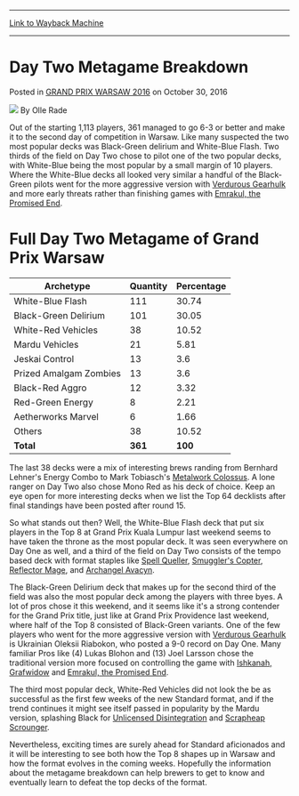 
---
[Link to Wayback Machine](https://web.archive.org/web/20161102115139/http://magic.wizards.com/en/events/coverage/gpwar16/day-two-metagame-breakdown-2016-10-30)

[_metadata_:author]:- "Olle Rade"
[_metadata_:description]:- "Out of the starting 1,113 players, 361 managed to go 6-3 or better and make it to the second day of competition in Warsaw. Like many suspected the two most popular decks was Black-Green delirium and White-Blue Flash. Two thirds of the field on Day Two chose to pilot one of the two popular decks, with White-Blue being the most popular by a small margin of 10 players."
[_metadata_:generator]:- "Drupal 7 (http://drupal.org)"
[_metadata_:node]:- "1085961"
[_metadata_:publish_date]:- "2016-10-30"
[_metadata_:source]:- "div-main-content"
[_metadata_:title]:- "Day Two Metagame Breakdown"
[_metadata_:wayback_capture_timestamp]:- "2016-11-02 11:51:39"
[_metadata_:wayback_raw_url]:- "https://web.archive.org/web/20161102115139id_/http://magic.wizards.com/en/events/coverage/gpwar16/day-two-metagame-breakdown-2016-10-30"
[_metadata_:wayback_url]:- "http://magic.wizards.com/en/events/coverage/gpwar16/day-two-metagame-breakdown-2016-10-30"
---


Day Two Metagame Breakdown
==========================



 Posted in [GRAND PRIX WARSAW 2016](/en/events/coverage/gpwar16)
 on October 30, 2016 






![](https://media.magic.wizards.com/styles/auth_small/public/images/person/olle_rade_author.jpg)
By Olle Rade











Out of the starting 1,113 players, 361 managed to go 6-3 or better and make it to the second day of competition in Warsaw. Like many suspected the two most popular decks was Black-Green delirium and White-Blue Flash. Two thirds of the field on Day Two chose to pilot one of the two popular decks, with White-Blue being the most popular by a small margin of 10 players. Where the White-Blue decks all looked very similar a handful of the Black-Green pilots went for the more aggressive version with [Verdurous Gearhulk](http://gatherer.wizards.com/Pages/Card/Details.aspx?name=Verdurous+Gearhulk) and more early threats rather than finishing games with [Emrakul, the Promised End](http://gatherer.wizards.com/Pages/Card/Details.aspx?name=Emrakul%2C+the+Promised+End).


Full Day Two Metagame of Grand Prix Warsaw
==========================================




| Archetype | Quantity | Percentage |
| --- | --- | --- |
| White-Blue Flash | 111 | 30.74 |
| Black-Green Delirium | 101 | 30.05 |
| White-Red Vehicles | 38 | 10.52 |
| Mardu Vehicles | 21 | 5.81 |
| Jeskai Control | 13 | 3.6 |
| Prized Amalgam Zombies | 13 | 3.6 |
| Black-Red Aggro | 12 | 3.32 |
| Red-Green Energy | 8 | 2.21 |
| Aetherworks Marvel | 6 | 1.66 |
| Others | 38 | 10.52 |
| **Total** | **361** | **100** |

The last 38 decks were a mix of interesting brews randing from Bernhard Lehner's Energy Combo to Mark Tobiasch's [Metalwork Colossus](http://gatherer.wizards.com/Pages/Card/Details.aspx?name=Metalwork+Colossus). A lone ranger on Day Two also chose Mono Red as his deck of choice. Keep an eye open for more interesting decks when we list the Top 64 decklists after final standings have been posted after round 15.


So what stands out then? Well, the White-Blue Flash deck that put six players in the Top 8 at Grand Prix Kuala Lumpur last weekend seems to have taken the throne as the most popular deck. It was seen everywhere on Day One as well, and a third of the field on Day Two consists of the tempo based deck with format staples like [Spell Queller](http://gatherer.wizards.com/Pages/Card/Details.aspx?name=Spell+Queller), [Smuggler's Copter](http://gatherer.wizards.com/Pages/Card/Details.aspx?name=Smuggler%27s+Copter), [Reflector Mage](http://gatherer.wizards.com/Pages/Card/Details.aspx?name=Reflector+Mage), and [Archangel Avacyn](http://gatherer.wizards.com/Pages/Card/Details.aspx?name=Archangel+Avacyn).



 The Black-Green Delirium deck that makes up for the second third of the field was also the most popular deck among the players with three byes. A lot of pros chose it this weekend, and it seems like it's a strong contender for the Grand Prix title, just like at Grand Prix Providence last weekend, where half of the Top 8 consisted of Black-Green variants. One of the few players who went for the more aggressive version with [Verdurous Gearhulk](http://gatherer.wizards.com/Pages/Card/Details.aspx?name=Verdurous+Gearhulk) is Ukrainian Oleksii Riabokon, who posted a 9-0 record on Day One. Many familiar Pros like (4) Lukas Blohon and (13) Joel Larsson chose the traditional version more focused on controlling the game with [Ishkanah, Grafwidow](http://gatherer.wizards.com/Pages/Card/Details.aspx?name=Ishkanah%2C+Grafwidow) and [Emrakul, the Promised End](http://gatherer.wizards.com/Pages/Card/Details.aspx?name=Emrakul%2C+the+Promised+End).  
  

 The third most popular deck, White-Red Vehicles did not look the be as successful as the first few weeks of the new Standard format, and if the trend continues it might see itself passed in popularity by the Mardu version, splashing Black for [Unlicensed Disintegration](http://gatherer.wizards.com/Pages/Card/Details.aspx?name=Unlicensed+Disintegration) and [Scrapheap Scrounger](http://gatherer.wizards.com/Pages/Card/Details.aspx?name=Scrapheap+Scrounger).



Nevertheless, exciting times are surely ahead for Standard aficionados and it will be interesting to see both how the Top 8 shapes up in Warsaw and how the format evolves in the coming weeks. Hopefully the information about the metagame breakdown can help brewers to get to know and eventually learn to defeat the top decks of the format.








